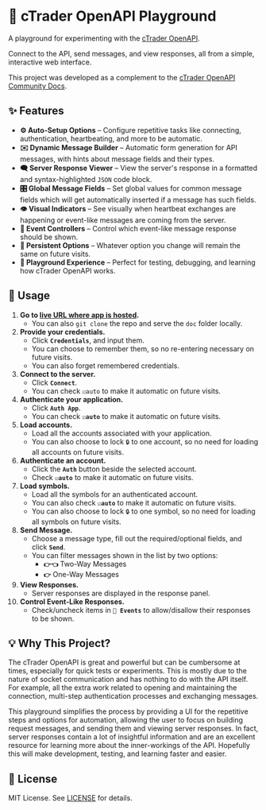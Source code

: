 # 🎠 cTrader OpenAPI Playground

A playground for experimenting with the
[cTrader OpenAPI](https://help.ctrader.com/open-api/).

Connect to the API, send messages, and view responses, all from a simple,
interactive web interface.

This project was developed as a complement to the
[cTrader OpenAPI Community Docs](https://m-ahmadi.github.io/ctoa/).

## ✨ Features

- **⚙️ Auto-Setup Options** – Configure repetitive tasks like connecting,
  authentication, heartbeating, and more to be automatic.
- **✉️ Dynamic Message Builder** – Automatic form generation for API messages,
  with hints about message fields and their types.
- **🗨️ Server Response Viewer** – View the server's response in a formatted and
  syntax-highlighted `JSON` code block.
- **🎛️ Global Message Fields** – Set global values for common message fields
  which will get automatically inserted if a message has such fields.
- **👁️ Visual Indicators** – See visually when heartbeat exchanges are happening
  or event-like messages are coming from the server.
- **🔔 Event Controllers** – Control which event-like message response should be
  shown.
- **💾 Persistent Options** – Whatever option you change will remain the same on
  future visits.
- **🎡 Playground Experience** – Perfect for testing, debugging, and learning
  how cTrader OpenAPI works.

## 📖 Usage

1. **Go to
   [live URL where app is hosted](https://m-ahmadi.github.io/ctoa-play).**
   - You can also `git clone` the repo and serve the `doc` folder locally.
2. **Provide your credentials.**
   - Click **`Credentials`**, and input them.
   - You can choose to remember them, so no re-entering necessary on future
     visits.
   - You can also forget remembered credentials.
3. **Connect to the server.**
   - Click **`Connect`**.
   - You can check `☑auto` to make it automatic on future visits.
4. **Authenticate your application.**
   - Click **`Auth App`**.
   - You can check **`☑auto`** to make it automatic on future visits.
5. **Load accounts.**
   - Load all the accounts associated with your application.
   - You can also choose to lock `🔒` to one account, so no need for loading all
     accounts on future visits.
6. **Authenticate an account.**
   - Click the **`Auth`** button beside the selected account.
   - Check **`☑auto`** to make it automatic on future visits.
7. **Load symbols.**
   - Load all the symbols for an authenticated account.
   - You can also check **`☑auto`** to make it automatic on future visits.
   - You can also choose to lock `🔒` to one symbol, so no need for loading all
     symbols on future visits.
8. **Send Message.**
   - Choose a message type, fill out the required/optional fields, and click
     **`Send`**.
   - You can filter messages shown in the list by two options:
     - **`👉👈`** Two-Way Messages
     - **`👉`** One-Way Messages
9. **View Responses.**
   - Server responses are displayed in the response panel.
10. **Control Event-Like Responses.**
    - Check/uncheck items in **`🔔 Events`** to allow/disallow their responses
      to be shown.

## 💡 Why This Project?

The cTrader OpenAPI is great and powerful but can be cumbersome at times,
especially for quick tests or experiments. This is mostly due to the nature of
socket communication and has nothing to do with the API itself. For example, all
the extra work related to opening and maintaining the connection, multi-step
authentication processes and exchanging messages.

This playground simplifies the process by providing a UI for the repetitive
steps and options for automation, allowing the user to focus on building request
messages, and sending them and viewing server responses. In fact, server
responses contain a lot of insightful information and are an excellent resource
for learning more about the inner-workings of the API. Hopefully this will make
development, testing, and learning faster and easier.

## 📜 License

MIT License. See [LICENSE](./LICENSE) for details.
